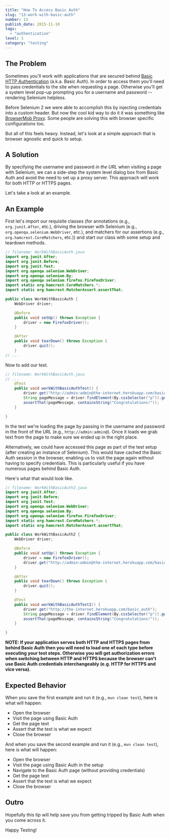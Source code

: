```yaml
---
title: "How To Access Basic Auth"
slug: "13-work-with-basic-auth"
number: 13
publish_date: 2015-11-10
tags:
  - "authentication"
level: 1
category: "testing"
---
```


## The Problem

Sometimes you'll work with applications that are secured behind [Basic HTTP Authentication](http://en.wikipedia.org/wiki/Basic_access_authentication) (a.k.a. Basic Auth). In order to access them you'll need to pass credentials to the site when requesting a page. Otherwise you'll get a system level pop-up prompting you for a username and password -- rendering Selenium helpless.

Before Selenium 2 we were able to accomplish this by injecting credentials into a custom header. But now the cool kid way to do it it was something like [BrowserMob Proxy](http://bmp.lightbody.net/). Some people are solving this with browser specific configurations too.

But all of this feels heavy. Instead, let's look at a simple approach that is browser agnostic and quick to setup.

## A Solution

By specifying the username and password _in the URL_ when visiting a page with Selenium, we can a side-step the system level dialog box from Basic Auth and avoid the need to set up a proxy server. This approach will work for both HTTP or HTTPS pages.

Let's take a look at an example.

## An Example

First let's import our requisite classes (for annotations (e.g., `org.junit.After`, etc.), driving the browser with Selenium (e.g., `org.openqa.selenium.WebDriver`, etc.), and matchers for our assertions (e.g., `org.hamcrest.CoreMatchers`, etc.)) and start our class with some setup and teardown methods.

```java
// filename: WorkWithBasicAuth.java
import org.junit.After;
import org.junit.Before;
import org.junit.Test;
import org.openqa.selenium.WebDriver;
import org.openqa.selenium.By;
import org.openqa.selenium.firefox.FirefoxDriver;
import static org.hamcrest.CoreMatchers.*;
import static org.hamcrest.MatcherAssert.assertThat;

public class WorkWithBasicAuth {
    WebDriver driver;

    @Before
    public void setUp() throws Exception {
        driver = new FirefoxDriver();
    }

    @After
    public void tearDown() throws Exception {
        driver.quit();
    }
// ...
```

Now to add our test.

```java
// filename: WorkWithBasicAuth.java
// ...
    @Test
    public void workWithBasicAuthTest() {
        driver.get("http://admin:admin@the-internet.herokuapp.com/basic_auth");
        String pageMessage = driver.findElement(By.cssSelector("p")).getText();
        assertThat(pageMessage, containsString("Congratulations!"));
    }

}
```

In the test we're loading the page by passing in the username and password in the front of the URL (e.g., `http://admin:admin@`). Once it loads we grab text from the page to make sure we ended up in the right place.

Alternatively, we could have accessed this page as part of the test setup (after creating an instance of Selenium). This would have cached the Basic Auth session in the browser, enabling us to visit the page again without having to specify credentials. This is particularly useful if you have numerous pages behind Basic Auth.

Here's what that would look like.

```java
// filename: WorkWithBasicAuth2.java
import org.junit.After;
import org.junit.Before;
import org.junit.Test;
import org.openqa.selenium.WebDriver;
import org.openqa.selenium.By;
import org.openqa.selenium.firefox.FirefoxDriver;
import static org.hamcrest.CoreMatchers.*;
import static org.hamcrest.MatcherAssert.assertThat;

public class WorkWithBasicAuth2 {
    WebDriver driver;

    @Before
    public void setUp() throws Exception {
        driver = new FirefoxDriver();
        driver.get("http://admin:admin@the-internet.herokuapp.com/basic_auth");
    }

    @After
    public void tearDown() throws Exception {
        driver.quit();
    }

    @Test
    public void workWithBasicAuthTest2() {
        driver.get("http://the-internet.herokuapp.com/basic_auth");
        String pageMessage = driver.findElement(By.cssSelector("p")).getText();
        assertThat(pageMessage, containsString("Congratulations!"));
    }

}
```

__NOTE: If your application serves both HTTP and HTTPS pages from behind Basic Auth then you will need to load one of each type before executing your test steps. Otherwise you will get authorization errors when switching between HTTP and HTTPS because the browser can't use Basic Auth credentials interchangeably (e.g. HTTP for HTTPS and vice versa).__

## Expected Behavior

When you save the first example and run it (e.g., `mvn clean test`), here is what will happen:

+ Open the browser
+ Visit the page using Basic Auth
+ Get the page text
+ Assert that the text is what we expect
+ Close the browser

And when you save the second example and run it (e.g., `mvn clean test`), here is what will happen:

+ Open the browser
+ Visit the page using Basic Auth in the setup
+ Navigate to the Basic Auth page (without providing credentials)
+ Get the page text
+ Assert that the text is what we expect
+ Close the browser

## Outro

Hopefully this tip will help save you from getting tripped by Basic Auth when you come across it.

Happy Testing!
